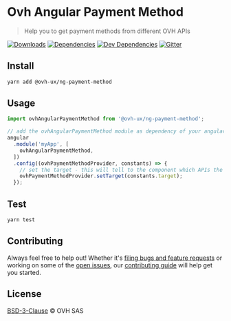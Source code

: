 # Ovh Angular Payment Method

> Help you to get payment methods from different OVH APIs

[![Downloads](https://badgen.net/npm/dt/@ovh-ux/ng-payment-method)](https://npmjs.com/package/@ovh-ux/ng-payment-method) [![Dependencies](https://badgen.net/david/dep/ovh-ux/ng-payment-method)](https://npmjs.com/package/@ovh-ux/ng-payment-method?activeTab=dependencies) [![Dev Dependencies](https://badgen.net/david/dev/ovh-ux/ng-payment-method)](https://npmjs.com/package/@ovh-ux/ng-payment-method?activeTab=dependencies) [![Gitter](https://badgen.net/badge/gitter/ovh-ux/blue?icon=gitter)](https://gitter.im/ovh/ux)

## Install

```sh
yarn add @ovh-ux/ng-payment-method
```

## Usage

```js
import ovhAngularPaymentMethod from '@ovh-ux/ng-payment-method';

// add the ovhAngularPaymentMethod module as dependency of your angular project
angular
  .module('myApp', [
    ovhAngularPaymentMethod,
  ])
  .config((ovhPaymentMethodProvider, constants) => {
    // set the target - this will tell to the component which APIs the component needs to call
    ovhPaymentMethodProvider.setTarget(constants.target);
  });
```

## Test

```sh
yarn test
```

## Contributing

Always feel free to help out! Whether it's [filing bugs and feature requests](https://github.com/ovh-ux/ng-payment-method/issues/new) or working on some of the [open issues](https://github.com/ovh-ux/ng-payment-method/issues), our [contributing guide](CONTRIBUTING.md) will help get you started.

## License

[BSD-3-Clause](LICENSE) © OVH SAS
